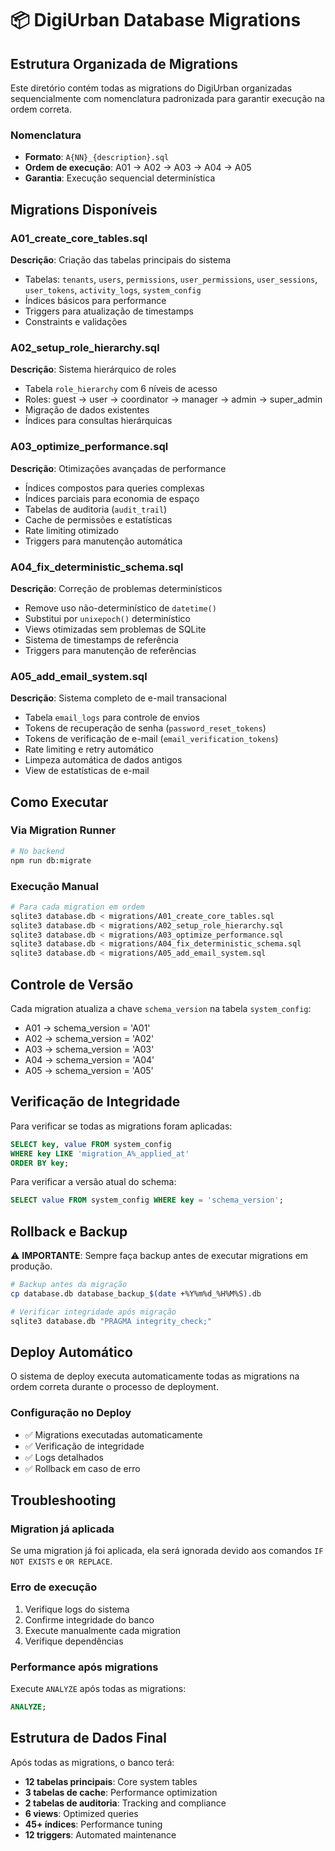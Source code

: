 # 📦 DigiUrban Database Migrations

## Estrutura Organizada de Migrations

Este diretório contém todas as migrations do DigiUrban organizadas sequencialmente com nomenclatura padronizada para garantir execução na ordem correta.

### Nomenclatura

- **Formato**: `A{NN}_{description}.sql`
- **Ordem de execução**: A01 → A02 → A03 → A04 → A05
- **Garantia**: Execução sequencial determinística

## Migrations Disponíveis

### A01_create_core_tables.sql
**Descrição**: Criação das tabelas principais do sistema
- Tabelas: `tenants`, `users`, `permissions`, `user_permissions`, `user_sessions`, `user_tokens`, `activity_logs`, `system_config`
- Índices básicos para performance
- Triggers para atualização de timestamps
- Constraints e validações

### A02_setup_role_hierarchy.sql
**Descrição**: Sistema hierárquico de roles
- Tabela `role_hierarchy` com 6 níveis de acesso
- Roles: guest → user → coordinator → manager → admin → super_admin
- Migração de dados existentes
- Índices para consultas hierárquicas

### A03_optimize_performance.sql
**Descrição**: Otimizações avançadas de performance
- Índices compostos para queries complexas
- Índices parciais para economia de espaço
- Tabelas de auditoria (`audit_trail`)
- Cache de permissões e estatísticas
- Rate limiting otimizado
- Triggers para manutenção automática

### A04_fix_deterministic_schema.sql
**Descrição**: Correção de problemas determinísticos
- Remove uso não-determinístico de `datetime()`
- Substitui por `unixepoch()` determinístico
- Views otimizadas sem problemas de SQLite
- Sistema de timestamps de referência
- Triggers para manutenção de referências

### A05_add_email_system.sql
**Descrição**: Sistema completo de e-mail transacional
- Tabela `email_logs` para controle de envios
- Tokens de recuperação de senha (`password_reset_tokens`)
- Tokens de verificação de e-mail (`email_verification_tokens`)
- Rate limiting e retry automático
- Limpeza automática de dados antigos
- View de estatísticas de e-mail

## Como Executar

### Via Migration Runner
```bash
# No backend
npm run db:migrate
```

### Execução Manual
```bash
# Para cada migration em ordem
sqlite3 database.db < migrations/A01_create_core_tables.sql
sqlite3 database.db < migrations/A02_setup_role_hierarchy.sql
sqlite3 database.db < migrations/A03_optimize_performance.sql
sqlite3 database.db < migrations/A04_fix_deterministic_schema.sql
sqlite3 database.db < migrations/A05_add_email_system.sql
```

## Controle de Versão

Cada migration atualiza a chave `schema_version` na tabela `system_config`:
- A01 → schema_version = 'A01'
- A02 → schema_version = 'A02'
- A03 → schema_version = 'A03'
- A04 → schema_version = 'A04'
- A05 → schema_version = 'A05'

## Verificação de Integridade

Para verificar se todas as migrations foram aplicadas:

```sql
SELECT key, value FROM system_config 
WHERE key LIKE 'migration_A%_applied_at' 
ORDER BY key;
```

Para verificar a versão atual do schema:

```sql
SELECT value FROM system_config WHERE key = 'schema_version';
```

## Rollback e Backup

⚠️ **IMPORTANTE**: Sempre faça backup antes de executar migrations em produção.

```bash
# Backup antes da migração
cp database.db database_backup_$(date +%Y%m%d_%H%M%S).db

# Verificar integridade após migração
sqlite3 database.db "PRAGMA integrity_check;"
```

## Deploy Automático

O sistema de deploy executa automaticamente todas as migrations na ordem correta durante o processo de deployment.

### Configuração no Deploy
- ✅ Migrations executadas automaticamente
- ✅ Verificação de integridade
- ✅ Logs detalhados
- ✅ Rollback em caso de erro

## Troubleshooting

### Migration já aplicada
Se uma migration já foi aplicada, ela será ignorada devido aos comandos `IF NOT EXISTS` e `OR REPLACE`.

### Erro de execução
1. Verifique logs do sistema
2. Confirme integridade do banco
3. Execute manualmente cada migration
4. Verifique dependências

### Performance após migrations
Execute `ANALYZE` após todas as migrations:
```sql
ANALYZE;
```

## Estrutura de Dados Final

Após todas as migrations, o banco terá:
- **12 tabelas principais**: Core system tables
- **3 tabelas de cache**: Performance optimization
- **2 tabelas de auditoria**: Tracking and compliance
- **6 views**: Optimized queries
- **45+ índices**: Performance tuning
- **12 triggers**: Automated maintenance